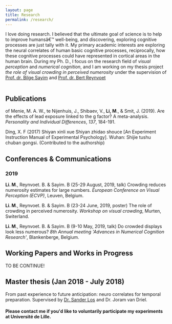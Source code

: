 ```yaml
---
layout: page
title: Research
permalink: /research/
---
```


<!-- {% include image.html url="/images/falklands-rally-1982.jpg" caption="Argentine citizens rally in April 1982 at May Square in Buenos Aires, demonstrating support for their government's recent invasion of the British-held Falkland Islands. (Panta Astiazaran, AFP, Getty Images)" width=400 align="right" %} -->

I love doing research. I believed that the ultimate goal of science is to help to improve humansâ€™ well-being, and discovering, exploring cognitive processes are just tally with it. My primary academic interests are exploring the neural correlates of human basic cognitive processes, reciprocally, how these cognitive processes could have represented in cortical areas in the human brain. During my Ph. D., I focus on the research field of *visual perception* and *numerical cognition*, and I am working on my thesis project *the role of visual crowding in perceived numerosity* under the supervision of [Prof. dr. Bilge Sayim](http://appearancelab.org/people.html) and [Prof. dr. Bert Reynvoet](https://numcoglableuven.be/researchers?name=b.reynvoet#b.reynvoet)
 
<hr style="clear:both;visibility: hidden;" />  


## Publications

of Menie, M. A. W., te Nijenhuis, J., Shibaev, V., **Li, M**., & Smit, J. (2019). Are the effects of lead exposure linked to the g factor? A meta-analysis. *Personality and Individual Differences*, *137*, 184-191.

Ding, X. F (2017) Shiyan xinli xue Shiyan zhidao shouce [An Experiment Instruction Manual of Experimental Psychology]. Wuhan: Shijie tushu chuban gongsi. (Contributed to the authorship)

## Conferences & Communications

### 2019

**Li. M**., Reynvoet. B. & Sayim. B (25-29 August, 2019, talk) Crowding reduces numerosity estimates for large numbers. *European Conference on Visual Perception (ECVP)*, Leuven, Belgium.

**Li. M**., Reynvoet. B. & Sayim. B (23-24 June, 2019, poster) The role of crowding in perceived numerosity. *Workshop on visual crowding*, Murten, Switerland.

**Li. M**., Reynvoet. B. & Sayim. B (9-10 May, 2019, talk) Do crowded displays look less numerous? *8th Annual meeting 'Advances in Numerical Cognition Research'*, Blankenberge, Belgium.

## Working Papers and Works in Progress

TO BE CONTINUE!

## Master thesis (Jan 2018 - July 2018)

From past experience to future anticipation: neuro correlates for temporal preparation. Supervised by [Dr. Sander Los](https://www.vupsy.nl/staff-members/sander-los/) and Dr. Joram van Driel.

#### Please contact me if you'd like to voluntarily participate my experiments at Université de Lille.
